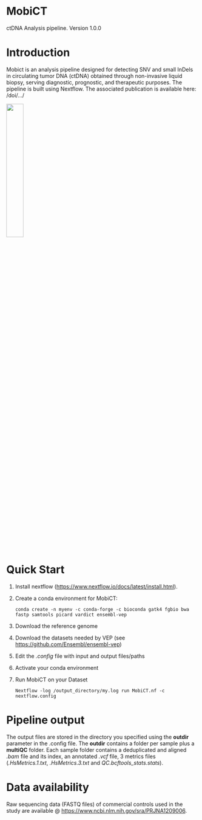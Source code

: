 # MobiCT
ctDNA Analysis pipeline. Version 1.0.0

# Introduction
Mobict is an analysis pipeline designed for detecting SNV and small InDels in circulating tumor DNA (ctDNA) obtained through non-invasive liquid biopsy, serving diagnostic, prognostic, and therapeutic purposes.
The pipeline is built using Nextflow.
The associated publication is available here: /doi/.../


<img src="https://github.com/user-attachments/assets/f44e5d99-4a85-423e-bf13-17ee13b5420c" width= 30% height=30%>



# Quick Start

1. Install nextflow (https://www.nextflow.io/docs/latest/install.html).
2. Create a conda environment for MobiCT:

    `conda create -n myenv -c conda-forge -c bioconda gatk4 fgbio bwa fastp samtools picard vardict ensembl-vep`
4. Download the reference genome
5. Download the datasets needed by VEP (see https://github.com/Ensembl/ensembl-vep)
6. Edit the *.config* file with input and output files/paths
7. Activate your conda environment
8. Run MobiCT on your Dataset

    `Nextflow -log /output_directory/my.log run MobiCT.nf -c nextflow.config`

# Pipeline output
The output files are stored in the directory you specified using the **outdir** parameter in the .config file. The **outdir** contains a folder per sample plus a **multiQC** folder. Each sample folder contains a deduplicated and aligned *.bam* file and its index, an annotated *.vcf* file, 3 metrics files (*.HsMetrics.1.txt*, *.HsMetrics.3.txt* and *QC.bcftools_stats.stats*).

# Data availability
Raw sequencing data (FASTQ files) of commercial controls used in the study are available @ https://www.ncbi.nlm.nih.gov/sra/PRJNA1209006.
